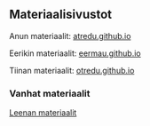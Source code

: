 ## Materiaalisivustot

Anun materiaalit:
[atredu.github.io](http://atredu.github.io)

Eerikin materiaalit:
[eermau.github.io](https://eermau.github.io/)

Tiinan materiaalit: 
[otredu.github.io](http://otredu.github.io)
### Vanhat materiaalit

[Leenan materiaalit](http://leeniemi.net)


